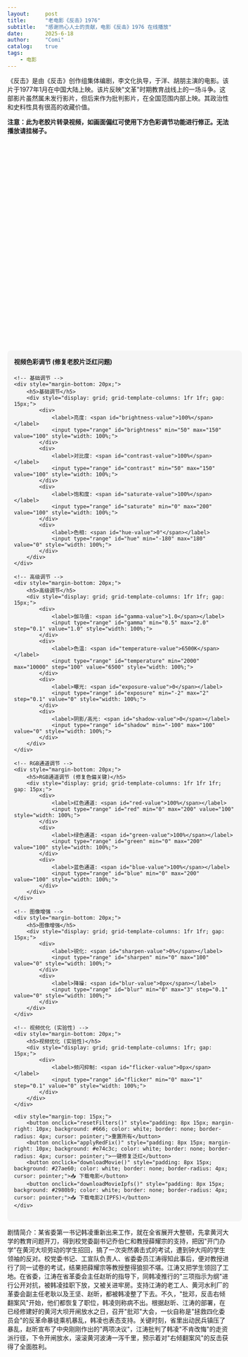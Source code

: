 ```yaml
---
layout:     post
title:      "老电影《反击》1976"
subtitle:   "感谢热心人士的贡献，电影《反击》1976 在线播放"
date:       2025-6-18
author:     "Comi"
catalog:    true
tags:
    - 电影
---
```


《反击》是由《反击》创作组集体编剧，李文化执导，于洋、胡朋主演的电影。该片于1977年1月在中国大陆上映。该片反映&quot;文革&quot;时期教育战线上的一场斗争。这部影片虽然属未发行影片，但后来作为批判影片，在全国范围内部上映。其政治性和史料性具有很高的收藏价值。

**注意：此为老胶片转录视频，如画面偏红可使用下方色彩调节功能进行修正。无法播放请挂梯子。**

<div id="artplayer-container" style="width: 100%; max-width: 800px; height: 450px; margin: 20px auto;"></div>
<div id="video-filters" style="width: 100%; max-width: 800px; margin: 10px auto; padding: 15px; background: #f5f5f5; border-radius: 8px;">
    <h4 style="margin-top: 0;">视频色彩调节 (修复老胶片泛红问题)</h4>
    
    <!-- 基础调节 -->
    <div style="margin-bottom: 20px;">
        <h5>基础调节</h5>
        <div style="display: grid; grid-template-columns: 1fr 1fr; gap: 15px;">
            <div>
                <label>亮度: <span id="brightness-value">100%</span></label>
                <input type="range" id="brightness" min="50" max="150" value="100" style="width: 100%;">
            </div>
            <div>
                <label>对比度: <span id="contrast-value">100%</span></label>
                <input type="range" id="contrast" min="50" max="150" value="100" style="width: 100%;">
            </div>
            <div>
                <label>饱和度: <span id="saturate-value">100%</span></label>
                <input type="range" id="saturate" min="0" max="200" value="100" style="width: 100%;">
            </div>
            <div>
                <label>色相: <span id="hue-value">0°</span></label>
                <input type="range" id="hue" min="-180" max="180" value="0" style="width: 100%;">
            </div>
        </div>
    </div>
    
    <!-- 高级调节 -->
    <div style="margin-bottom: 20px;">
        <h5>高级调节</h5>
        <div style="display: grid; grid-template-columns: 1fr 1fr; gap: 15px;">
            <div>
                <label>伽马值: <span id="gamma-value">1.0</span></label>
                <input type="range" id="gamma" min="0.5" max="2.0" step="0.1" value="1.0" style="width: 100%;">
            </div>
            <div>
                <label>色温: <span id="temperature-value">6500K</span></label>
                <input type="range" id="temperature" min="2000" max="10000" step="100" value="6500" style="width: 100%;">
            </div>
            <div>
                <label>曝光: <span id="exposure-value">0</span></label>
                <input type="range" id="exposure" min="-2" max="2" step="0.1" value="0" style="width: 100%;">
            </div>
            <div>
                <label>阴影/高光: <span id="shadow-value">0</span></label>
                <input type="range" id="shadow" min="-100" max="100" value="0" style="width: 100%;">
            </div>
        </div>
    </div>
    
    <!-- RGB通道调节 -->
    <div style="margin-bottom: 20px;">
        <h5>RGB通道调节 (修复色偏关键)</h5>
        <div style="display: grid; grid-template-columns: 1fr 1fr 1fr; gap: 15px;">
            <div>
                <label>红色通道: <span id="red-value">100%</span></label>
                <input type="range" id="red" min="0" max="200" value="100" style="width: 100%;">
            </div>
            <div>
                <label>绿色通道: <span id="green-value">100%</span></label>
                <input type="range" id="green" min="0" max="200" value="100" style="width: 100%;">
            </div>
            <div>
                <label>蓝色通道: <span id="blue-value">100%</span></label>
                <input type="range" id="blue" min="0" max="200" value="100" style="width: 100%;">
            </div>
        </div>
    </div>
    
    <!-- 图像增强 -->
    <div style="margin-bottom: 20px;">
        <h5>图像增强</h5>
        <div style="display: grid; grid-template-columns: 1fr 1fr; gap: 15px;">
            <div>
                <label>锐化: <span id="sharpen-value">0%</span></label>
                <input type="range" id="sharpen" min="0" max="100" value="0" style="width: 100%;">
            </div>
            <div>
                <label>降噪: <span id="blur-value">0px</span></label>
                <input type="range" id="blur" min="0" max="3" step="0.1" value="0" style="width: 100%;">
            </div>
        </div>
    </div>
    
    <!-- 视频优化 (实验性) -->
    <div style="margin-bottom: 20px;">
        <h5>视频优化 (实验性)</h5>
        <div style="display: grid; grid-template-columns: 1fr; gap: 15px;">
            <div>
                <label>频闪抑制: <span id="flicker-value">0px</span></label>
                <input type="range" id="flicker" min="0" max="1" step="0.1" value="0" style="width: 100%;">
            </div>
        </div>
    </div>
    
    <div style="margin-top: 15px;">
        <button onclick="resetFilters()" style="padding: 8px 15px; margin-right: 10px; background: #666; color: white; border: none; border-radius: 4px; cursor: pointer;">重置所有</button>
        <button onclick="applyRedFix()" style="padding: 8px 15px; margin-right: 10px; background: #e74c3c; color: white; border: none; border-radius: 4px; cursor: pointer;">一键修复泛红</button>
        <button onclick="downloadMovie()" style="padding: 8px 15px; background: #27ae60; color: white; border: none; border-radius: 4px; cursor: pointer;">📥 下载电影</button>
        <button onclick="downloadMovieIpfs()" style="padding: 8px 15px; background: #2980b9; color: white; border: none; border-radius: 4px; cursor: pointer;">📥 下载电影2(IPFS)</button>
    </div>
</div>

<script src="https://unpkg.com/artplayer/dist/artplayer.js"></script>
<script>
    let art;
    let videoElement;
    
    document.addEventListener('DOMContentLoaded', function() {
        art = new Artplayer({
            container: document.getElementById('artplayer-container'),
            url: 'https://cdn.ipfsscan.io/ipfs/bafybeiaqc65yiytzcx6vuzlo7ldik7tsxxqp6reecj7tqaqdmjij76xmce',
            autoplay: false,
            loop: false,
            volume: 0.7,
            setting: true,
            playbackRate: true,
            fullscreen: true,
            pip: true,
            mutex: true,
            theme: '#23ade5',
            controls: [
                {
                    position: 'right',
                    html: '倍速',
                    tooltip: '播放速度',
                    click: function (art) {
                        art.setting.show = true;
                    },
                }
            ],
            settings: [
                {
                    html: '播放速度',
                    tooltip: '倍速播放',
                    icon: '<svg>...</svg>',
                    selector: [
                        {
                            html: '0.5x',
                            value: 0.5,
                        },
                        {
                            html: '0.75x',
                            value: 0.75,
                        },
                        {
                            html: '正常',
                            value: 1,
                            default: true,
                        },
                        {
                            html: '1.25x',
                            value: 1.25,
                        },
                        {
                            html: '1.5x',
                            value: 1.5,
                        },
                        {
                            html: '2x',
                            value: 2,
                        },
                    ],
                    onSelect: function (item, art) {
                        art.playbackRate = item.value;
                        return item.html;
                    },
                },
            ],
        });
        
        // 获取视频元素
        art.on('ready', function() {
            videoElement = art.video;
            initFilterControls();
            applyRedFix();  // 默认调用 applyRedFix()
        });
    });
    
    function initFilterControls() {
        const controls = ['brightness', 'contrast', 'saturate', 'hue', 'gamma', 'temperature', 'exposure', 'shadow', 'red', 'green', 'blue', 'sharpen', 'blur', 'flicker'];
        
        controls.forEach(control => {
            const slider = document.getElementById(control);
            const valueSpan = document.getElementById(control + '-value');
            
            slider.addEventListener('input', function() {
                updateFilter();
                updateValueDisplay(control, this.value);
            });
        });
    }
    
    function updateFilter() {
        if (!videoElement) return;
        
        const brightness = document.getElementById('brightness').value;
        const contrast = document.getElementById('contrast').value;
        const saturate = document.getElementById('saturate').value;
        const hue = document.getElementById('hue').value;
        const blur = document.getElementById('blur').value;
        
        // 基础滤镜
        let filterString = `brightness(${brightness}%) contrast(${contrast}%) saturate(${saturate}%) hue-rotate(${hue}deg)`;
        
        // 添加模糊降噪
        if (blur > 0) {
            filterString += ` blur(${blur}px)`;
        }
        
        videoElement.style.filter = filterString;
        
        // 应用高级调节
        applyAdvancedFilters();
    }
    
    function applyAdvancedFilters() {
        if (!videoElement) return;
        
        const gamma = document.getElementById('gamma').value;
        const temperature = document.getElementById('temperature').value;
        const exposure = document.getElementById('exposure').value;
        const shadow = document.getElementById('shadow').value;
        const red = document.getElementById('red').value;
        const green = document.getElementById('green').value;
        const blue = document.getElementById('blue').value;
        const sharpen = document.getElementById('sharpen').value;
        const flicker = document.getElementById('flicker').value;
        
        // 创建SVG滤镜
        let svgFilter = `
            <svg style="position: absolute; width: 0; height: 0;">
                <defs>
                    <filter id="advanced-filter">
                        <!-- 伽马校正 -->
                        <feComponentTransfer>
                            <feFuncR type="gamma" amplitude="1" exponent="${1/gamma}"/>
                            <feFuncG type="gamma" amplitude="1" exponent="${1/gamma}"/>
                            <feFuncB type="gamma" amplitude="1" exponent="${1/gamma}"/>
                        </feComponentTransfer>
                        
                        <!-- RGB通道调节 -->
                        <feColorMatrix type="matrix" values="
                            ${red/100} 0 0 0 0
                            0 ${green/100} 0 0 0
                            0 0 ${blue/100} 0 0
                            0 0 0 1 0
                        "/>
                        
                        <!-- 色温调节 -->
                        <feColorMatrix type="matrix" values="
                            ${getColorTempMatrix(temperature)}
                        "/>
                        
                        <!-- 曝光调节 -->
                        <feComponentTransfer>
                            <feFuncR type="linear" slope="${Math.pow(2, exposure)}"/>
                            <feFuncG type="linear" slope="${Math.pow(2, exposure)}"/>
                            <feFuncB type="linear" slope="${Math.pow(2, exposure)}"/>
                        </feComponentTransfer>
                        
                        <!-- 锐化 -->
                        ${sharpen > 0 ? `
                        <feConvolveMatrix order="3" kernelMatrix="
                            0 -${sharpen/100} 0
                            -${sharpen/100} ${1 + 4*sharpen/100} -${sharpen/100}
                            0 -${sharpen/100} 0
                        "/>` : ''}
                        
                        <!-- 频闪抑制 -->
                        ${flicker > 0 ? `<feGaussianBlur stdDeviation="${flicker}" />` : ''}
                    </filter>
                </defs>
            </svg>
        `;
        
        // 移除旧的SVG滤镜
        const oldSvg = document.getElementById('video-svg-filter');
        if (oldSvg) oldSvg.remove();
        
        // 添加新的SVG滤镜
        const svgElement = document.createElement('div');
        svgElement.id = 'video-svg-filter';
        svgElement.innerHTML = svgFilter;
        document.body.appendChild(svgElement);
        
        // 应用SVG滤镜
        const currentFilter = videoElement.style.filter;
        videoElement.style.filter = currentFilter + ' url(#advanced-filter)';
    }
    
    function getColorTempMatrix(temp) {
        // 简化的色温矩阵计算
        const factor = temp / 6500;
        if (factor > 1) {
            // 冷色调
            const blue = Math.min(1.2, 1 + (factor - 1) * 0.3);
            return `1 0 0 0 0 0 1 0 0 0 0 0 ${blue} 0 0 0 0 0 1 0`;
        } else {
            // 暖色调
            const red = Math.min(1.3, 1 + (1 - factor) * 0.4);
            const green = Math.min(1.1, 1 + (1 - factor) * 0.2);
            return `${red} 0 0 0 0 0 ${green} 0 0 0 0 0 1 0 0 0 0 0 1 0`;
        }
    }
    
    function updateValueDisplay(control, value) {
        const valueSpan = document.getElementById(control + '-value');
        switch(control) {
            case 'hue':
                valueSpan.textContent = value + '°';
                break;
            case 'gamma':
                valueSpan.textContent = parseFloat(value).toFixed(1);
                break;
            case 'temperature':
                valueSpan.textContent = value + 'K';
                break;
            case 'exposure':
                valueSpan.textContent = (value > 0 ? '+' : '') + value;
                break;
            case 'shadow':
                valueSpan.textContent = (value > 0 ? '+' : '') + value;
                break;
            case 'blur':
                valueSpan.textContent = value + 'px';
                break;
            case 'flicker':
                valueSpan.textContent = value + 'px';
                break;
            default:
                valueSpan.textContent = value + '%';
        }
    }
    
    function resetFilters() {
        const resetValues = {
            brightness: 100, contrast: 100, saturate: 100, hue: 0,
            gamma: 1.0, temperature: 6500, exposure: 0, shadow: 0,
            red: 100, green: 100, blue: 100, sharpen: 0, blur: 0, flicker: 0
        };
        
        Object.keys(resetValues).forEach(control => {
            document.getElementById(control).value = resetValues[control];
            updateValueDisplay(control, resetValues[control]);
        });
        
        if (videoElement) {
            videoElement.style.filter = '';
            const oldSvg = document.getElementById('video-svg-filter');
            if (oldSvg) oldSvg.remove();
        }
    }
    
    function applyRedFix() {
        // 针对胶片泛红的预设调整，默认采用：锐化 20% 红色通道 70% 绿色通道 106% 蓝色通道106% 对比度88% 饱和度 69% 色相3%
        const values = {
            brightness: 100,  // 默认亮度
            contrast: 85,
            saturate: 69,
            hue: 5,
            gamma: 1.0,
            temperature: 6500,
            exposure: 0,
            shadow: 0,
            red: 70,
            green: 106,
            blue: 106,
            sharpen: 20,
            blur: 0,
            flicker: 0
        };
        
        Object.keys(values).forEach(control => {
            document.getElementById(control).value = values[control];
            updateValueDisplay(control, values[control]);
        });
        
        updateFilter();
    }
    
    function applyOldFilmFix() {
        // 老胶片整体增强
        const values = {
            brightness: 110, contrast: 120, saturate: 110, hue: 0,
            gamma: 0.9, temperature: 6000, exposure: 0.3, shadow: 15,
            red: 95, green: 100, blue: 105, sharpen: 25, blur: 0.1
        };
        
        Object.keys(values).forEach(control => {
            document.getElementById(control).value = values[control];
            updateValueDisplay(control, values[control]);
        });
        
        updateFilter();
    }
    
    function applyColorBalance() {
        // 色彩平衡预设
        const values = {
            brightness: 100, contrast: 105, saturate: 95, hue: -5,
            gamma: 1.0, temperature: 6200, exposure: 0, shadow: 0,
            red: 90, green: 100, blue: 110, sharpen: 10, blur: 0
        };
        
        Object.keys(values).forEach(control => {
            document.getElementById(control).value = values[control];
            updateValueDisplay(control, values[control]);
        });
        
        updateFilter();
    }
    
    function downloadMovie() {
        const videoUrl = 'https://archive.org/download/20250618_20250618_1425/%E5%8F%8D%E5%87%BB%EF%BC%88%E8%83%B6%E7%89%87%E6%8B%B7%E8%B4%9D%EF%BC%89.mkv';
        const fileName = '反击(1976).mkv';
        
        // 创建下载链接
        const downloadLink = document.createElement('a');
        downloadLink.href = videoUrl;
        downloadLink.download = fileName;
        downloadLink.target = '_blank';
        
        // 提示用户
        if (confirm('即将开始下载电影《反击》(1976)，文件大小约为数GB，请确保网络稳定。是否继续？')) {
            document.body.appendChild(downloadLink);
            downloadLink.click();
            document.body.removeChild(downloadLink);
        }
    }

    function downloadMovieIpfs() {
        const videoUrl = 'https://cdn.ipfsscan.io/ipfs/bafybeiaqc65yiytzcx6vuzlo7ldik7tsxxqp6reecj7tqaqdmjij76xmce';
        const fileName = '反击(1976)-ipfs.mkv';

        const downloadLink = document.createElement('a');
        downloadLink.href = videoUrl;
        downloadLink.download = fileName;
        downloadLink.target = '_blank';

        if (confirm('即将通过IPFS下载电影《反击》(1976)，文件大小约为数GB，请确保网络稳定。是否继续？')) {
            document.body.appendChild(downloadLink);
            downloadLink.click();
            document.body.removeChild(downloadLink);
        }
    }
</script>

剧情简介：某省委第一书记韩凌重新出来工作，就在全省展开大整顿，先拿黄河大学的教育问题开刀，得到校党委副书记乔伯仁和教授薛耀宗的支持，把因"开门办学"在黄河大坝劳动的学生招回，搞了一次突然袭击式的考试，遭到钟大闯的学生领袖的反对。校党委书记、工宣队负责人、省委委员江涛得知此事后，便对教授进行了同一试卷的考试，结果把薛耀宗等教授整得狼狈不堪。江涛又把学生领回了工地。在省委，江涛在省革委会主任赵昕的指导下，同韩凌推行的"三项指示为纲"进行公开对抗，被韩凌挂职下放，又被关进牢房。支持江涛的老工人、黄河水利厂的革委会副主任老耿以及王坚、赵昕，都被韩凌整了下去。不久，"批邓，反击右倾翻案风"开始，他们都恢复了职位，韩凌则称病不出。根据赵昕、江涛的部署，在已经修建好的黄河大坝开闸放水之日，召开"批邓"大会，一伙自称是"拯救四化委员会"的反革命暴徒乘机暴乱，韩凌也表态支持。关键时刻，省里出动民兵镇压了暴乱，赵昕宣布了中央刚刚作出的"两项决议"，江涛批判了韩凌"不肯改悔"的走资派行径，下令开闸放水，滚滚黄河波涛一泻千里，预示着对"右倾翻案风"的反击获得了全面胜利。
